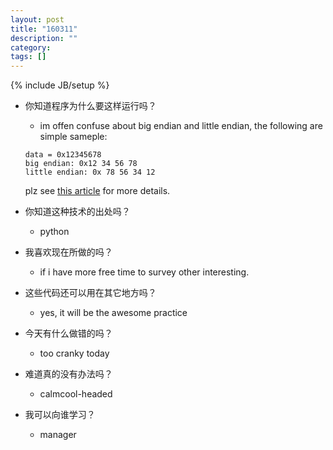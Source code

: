 ```yaml
---
layout: post
title: "160311"
description: ""
category: 
tags: []
---
```

{% include JB/setup %}

* 你知道程序为什么要这样运行吗？
  * im offen confuse about big endian and little endian, the following are simple sameple:
  ```
  data = 0x12345678
  big endian: 0x12 34 56 78
  little endian: 0x 78 56 34 12
  ```

  plz see [this article](http://webcache.googleusercontent.com/search?q=cache:f1yxytZQHdcJ:www.prudentman.idv.tw/2007/11/big-endianlittle-endian.html&num=1&hl=zh-TW&gl=tw&strip=1&vwsrc=0) for more details.

* 你知道这种技术的出处吗？
  * python

* 我喜欢现在所做的吗？
  * if i have more free time to survey other interesting.

* 这些代码还可以用在其它地方吗？
  * yes, it will be the awesome practice

* 今天有什么做错的吗？
  * too cranky today

* 难道真的没有办法吗？
  * calmcool-headed 

* 我可以向谁学习？
  * manager
